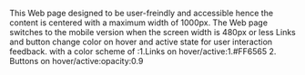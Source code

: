 This Web page designed to be user-freindly and accessible hence the content is centered with a maximum width of 1000px.
The Web page switches to the mobile version when the screen width is 480px or less
Links and button change color on hover and active state for user interaction feedback.
with a color scheme of :1.Links on hover/active:1.#FF6565 2. Buttons on hover/active:opacity:0.9
